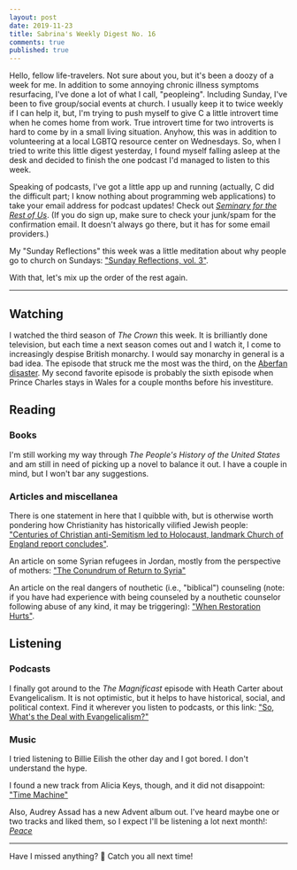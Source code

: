 ```yaml
---
layout: post
date: 2019-11-23
title: Sabrina's Weekly Digest No. 16
comments: true
published: true
---
```


Hello, fellow life-travelers. Not sure about you, but it's been a doozy of a week for me. In addition to some annoying chronic illness symptoms resurfacing, I've done a lot of what I call, "peopleing". Including Sunday, I've been to five group/social events at church. I usually keep it to twice weekly if I can help it, but, I'm trying to push myself to give C a little introvert time when he comes home from work. True introvert time  for two introverts is hard to come by in a small living situation. Anyhow, this was in addition to volunteering at a local LGBTQ resource center on Wednesdays. So, when I tried to write this little digest yesterday, I found myself falling asleep at the desk and decided to finish the one podcast I'd managed to listen to this week. 

Speaking of podcasts, I've got a little app up and running (actually, C did the difficult part; I know nothing about programming web applications) to take your email address for podcast updates! Check out [*Seminary for the Rest of Us*](https://seminary.show). (If you do sign up, make sure to check your junk/spam for the confirmation email. It doesn't always go there, but it has for some email providers.)

My "Sunday Reflections" this week was a little meditation about why people go to church on Sundays: ["Sunday Reflections, vol. 3"](https://sdrp.me/2019/11/19/sunday-reflection-three/).

With that, let's mix up the order of the rest again.

____

## Watching

I watched the third season of *The Crown* this week. It is brilliantly done television, but each time a next season comes out and I watch it, I come to increasingly despise British monarchy. I would say monarchy in general is a bad idea. The episode that struck me the most was the third, on the [Aberfan disaster](https://en.wikipedia.org/wiki/Aberfan_disaster). My second favorite episode is probably the sixth episode when Prince Charles stays in Wales for a couple months before his investiture. 

## Reading

### Books

I'm still working my way through *The People's History of the United States* and am still in need of picking up a novel to balance it out. I have a couple in mind, but I won't bar any suggestions.

### Articles and miscellanea

There is one statement in here that I quibble with, but is otherwise worth pondering how Christianity has historically vilified Jewish people: ["Centuries of Christian anti-Semitism led to Holocaust, landmark Church of England report concludes"](https://www.telegraph.co.uk/news/2019/11/21/centuries-christian-anti-semitism-led-holocaust-landmark-church/?WT.mc_id=tmg_share_tw).

An article on some Syrian refugees in Jordan, mostly from the perspective of mothers: ["The Conundrum of Return to Syria"](http://anthrowcircus.com/the-conundrum-of-return)

An article on the real dangers of nouthetic (i.e., "biblical") counseling (note: if you have had experience with being counseled by a nouthetic counselor following abuse of any kind, it may be triggering): ["When Restoration Hurts"](https://www.christianitytoday.com/ct/2019/december/when-restoration-hurts-christian-counseling-abuse.html?share=xFXGxdzFMcUK0ZRAUIYKbEC6nrW5KqIs&fbclid=IwAR2UMVvVp7gR15yjrj7nL_Ft5hbb8enhsjRt2srgaaSASMYOCV4WCZOwTH8).


## Listening

### Podcasts

I finally got around to the *The Magnificast* episode with Heath Carter about Evangelicalism. It is not optimistic, but it helps to have historical, social, and political context. Find it wherever you listen to podcasts, or this link: ["So, What's the Deal with Evangelicalism?"](https://player.fm/series/the-magnificast-2528501/so-whats-the-deal-with-evangelicalism-w-heath-carter)

### Music

I tried listening to Billie Eilish the other day and I got bored. I don't understand the hype.

I found a new track from Alicia Keys, though, and it did not disappoint: ["Time Machine"](https://open.spotify.com/album/6AyIocBD7P3K6vjTK6Vg0b?si=Rh6RKWbnRRSQILu7useDRQ)

Also, Audrey Assad has a new Advent album out. I've heard maybe one or two tracks and liked them, so I expect I'll be listening a lot next month!: [*Peace*](https://open.spotify.com/album/71utF7ZcnGv0CqmdIEAPgn?si=B0niLPkFS5ucKWXM3tvhkQ)

____

Have I missed anything? 🧐 Catch you all next time!